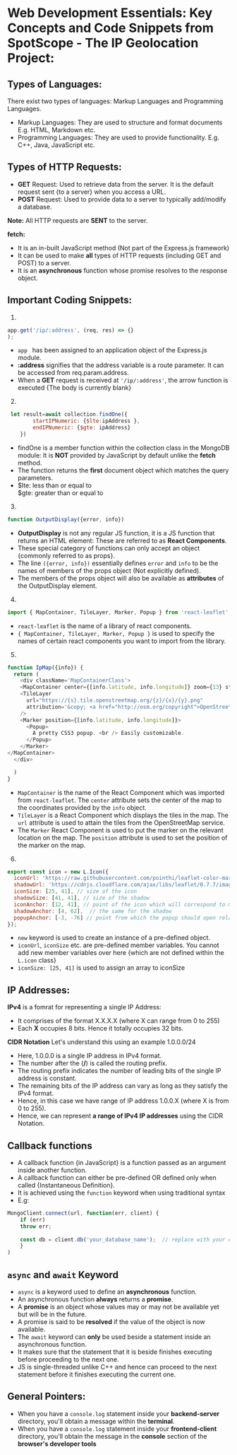 # Web Development Essentials: Key Concepts and Code Snippets from SpotScope - The IP Geolocation Project:

## Types of Languages:
There exist two types of languages: Markup Languages and Programming Languages.
- Markup Languages: They are used to structure and format documents E.g. HTML, Markdown etc. 
- Programming Languages: They are used to provide functionality. E.g. C++, Java, JavaScript etc.

## Types of HTTP Requests:

- **GET** Request: Used to retrieve data from the server. It is the default request sent {to a server} when you access a URL.
- **POST** Request: Used to provide data to a server to typically add/modify a database.

**Note:** All HTTP requests are **SENT** to the server.

**fetch:**
- It is an in-built JavaScript method (Not part of the Express.js framework)
- It can be used to make **all** types of HTTP requests (including GET and POST) to a server.
- It is an **asynchronous** function whose promise resolves to the response object.

## Important Coding Snippets:

1. 
``` javascript
app.get('/ip/:address', (req, res) => {}
); 
```

- `app ` has been assigned to an application object of the Express.js module. 
- **:address** signifies that the address variable is a route parameter. It can be accessed from req.param.address. 
- When a **GET** request is received at `'/ip/:address'`, the arrow function is executed {The body is currently blank}

2. 
``` javascript
 let result=await collection.findOne({
        startIPNumeric: {$lte:ipAddress }, 
        endIPNumeric: {$gte: ipAddress}
    })
```
- findOne is a member function within the collection class in the MongoDB module: It is **NOT** provided by JavaScript by default unlike the **fetch** method.
- The function returns the **first** document object which matches the query parameters.
- $lte: less than or equal to  
  $gte: greater than or equal to
3. 
``` javascript
function OutputDisplay({error, info}) 
```
- **OutputDisplay** is not any regular JS function, it is a JS function that returns an HTML element: These are referred to as **React Components**.
- These special category of functions can only accept an object {commonly referred to as props}.
- The line ``({error, info})`` essentially defines ``error`` and ``info`` to be the names of members of the props object (Not explicitly defined).
- The members of the props object will also be available as **attributes** of the OutputDisplay element.

4. 
``` javascript
import { MapContainer, TileLayer, Marker, Popup } from 'react-leaflet';
```
- ``react-leaflet`` is the name of a library of react components.
- ``{ MapContainer, TileLayer, Marker, Popup }`` is used to specify the names of certain react components you want to import from the library.

5. 
``` javascript
function IpMap({info}) {
  return (
    <div className='MapContainerClass'>
    <MapContainer center={[info.latitude, info.longitude]} zoom={13} style={{ height: "100vh", width: "100%" }}>
    <TileLayer
      url="https://{s}.tile.openstreetmap.org/{z}/{x}/{y}.png"
      attribution='&copy; <a href="http://osm.org/copyright">OpenStreetMap</a> contributors'
    /> 
    <Marker position={[info.latitude, info.longitude]}>
      <Popup>
        A pretty CSS3 popup. <br /> Easily customizable.
      </Popup>
    </Marker>
</MapContainer> 
  </div>

  )
}
```
- `MapContainer` is the name of the React Component which was imported from  `react-leaflet`. The `center` attribute sets the center of the map to the coordinates provided by the `info` object.
- `TileLayer`  is a React Component which displays the tiles in the map. The `url` attribute is used to attain the tiles from the OpenStreetMap service.
- The `Marker` React Component is used to put the marker on the relevant location on the map. The `position` attribute is used to set the position of the marker on the map.
6. 
``` javascript
export const icon = new L.Icon({
  iconUrl: 'https://raw.githubusercontent.com/pointhi/leaflet-color-markers/master/img/marker-icon-2x-red.png',
  shadowUrl: 'https://cdnjs.cloudflare.com/ajax/libs/leaflet/0.7.7/images/marker-shadow.png',
  iconSize: [25, 41], // size of the icon
  shadowSize: [41, 41], // size of the shadow
  iconAnchor: [12, 41], // point of the icon which will correspond to marker's location
  shadowAnchor: [4, 62],  // the same for the shadow
  popupAnchor: [-3, -76] // point from which the popup should open relative to the iconAnchor
});
```
- `new` keyword is used to create an instance of a pre-defined object.
- `iconUrl`, `iconSize` etc. are pre-defined member variables. You cannot add new member variables over here {which are not defined within the `L.icon` class}
- ` iconSize: [25, 41] ` is used to assign an array to iconSize






## IP Addresses:
**IPv4** is a fomrat for representing a single IP Address: 
- It comprises of the format X.X.X.X (where X can range from 0 to 255)
- Each **X** occupies 8 bits. Hence it totally occupies 32 bits.

**CIDR Notation**
Let's understand this using an example 1.0.0.0/24
- Here, 1.0.0.0 is a single IP address in IPv4 format.
- The number after the (**/**) is called the routing prefix.
- The routing prefix indicates the number of leading bits of the single IP address is constant.
- The remaining bits of the IP address can vary as long as they satisfy the IPv4 format.
- Hence, in this case we have range of IP address 1.0.0.X (where X is from 0 to 255).
- Hence, we can represent **a range of IPv4 IP addresses** using the CIDR Notation.

## Callback functions ##
- A callback function {in JavaScript} is a function passed as an argument inside another function.
- A callback function can either be pre-defined OR defined only when called {Instantaneous Definition}.
- It is achieved using the `function` keyword when using traditional syntax
- E.g: 
``` javascript
MongoClient.connect(url, function(err, client) {
    if (err) 
    throw err;
    
    const db = client.db('your_database_name');  // replace with your database name
    }
)
```
## `async` and `await` Keyword ##
- `async` is a keyword used to define an **asynchronous** function.
- An asynchronous function **always** returns a **promise**.
- A **promise** is an object whose values may or may not be available yet but will be in the future.
- A promise is said to be **resolved** if the value of the object is now available.
- The `await` keyword can **only** be used beside a statement inside an asynchronous function.
- It makes sure that the statement that it is beside finishes executing before proceeding to the next one.
- JS is single-threaded unlike C++ and hence can proceed to the next statement before it finishes executing the current one.

## General Pointers:
- When you have a ``console.log`` statement inside your **backend-server** directory, you'll obtain a message within the **terminal**.
- When you have a ``console.log`` statement inside your **frontend-client** directory, you'll obtain the message in the **console** section of the **browser's developer tools**











            